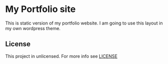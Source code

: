 # My Portfolio site
This is static version of my portfolio website. I am going to use this layout in my own wordpress theme.

## License
This project in unlicensed. For more info see [LICENSE](LICENSE.md)
